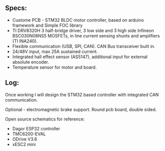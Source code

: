 ## Specs:
- Custome PCB - STM32 BLDC motor controller, based on arduino framework and Simple FOC library
- TI DRV8320H 3 half-bridge driver, 3 low side and 3 high side Infineon BSC030N08NS5 MOSFETs, in line current sensing shunts and amplifiers (TI INA240).
- Flexible communication (USB, SPI, CAN). CAN Bus transceiver built in.
- 24/48V input, max 25A sustained current.
- Integrated hall effect sensor (AS5147), additional input for external absolute encoder. 
- Temperature sensor for motor and board.

## Log:
Once working I will design the STM32 based controller with integrated CAN communication.

Optional - electromagnetic brake support. Round pcb board, double sided.

Open source schematics for reference:
- Dagor ESP32 controller
- TMC6200-EVAL
- ODrive V3.6
- xESC2 mini
